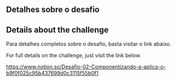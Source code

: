 ## Detalhes sobre o desafio

## Details about the challenge

Para detalhes completos sobre o desafio, basta visitar o link abaixo.

For full details on the challenge, just visit the link below.

https://www.notion.so/Desafio-02-Componentizando-a-aplica-o-b9f0f025c95b437699d0c3115f55b0f1